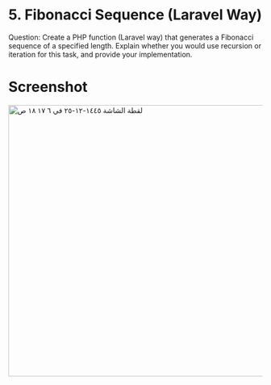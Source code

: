 # 5. Fibonacci Sequence (Laravel Way)

Question: Create a PHP function (Laravel way) that generates a Fibonacci sequence of a specified length. Explain whether you would use recursion or iteration for this task, and provide your implementation.

# Screenshot

<img width="538" alt="‏لقطة الشاشة ١٤٤٥-١٢-٢٥ في ٦ ١٧ ١٨ ص" src="https://github.com/AmaniAtiah/fanz-challenge5/assets/56774274/2ce16154-5a03-44ec-bf97-70f59bb6a4ce">
